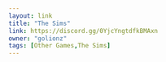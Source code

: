 ```yaml
---
layout: link
title: "The Sims"
link: https://discord.gg/0YjcYngtdfkBMAxn
owner: "golionz"
tags: [Other Games,The Sims]
---
```

